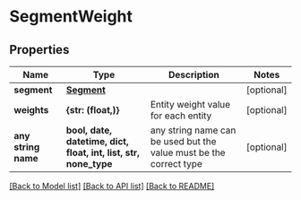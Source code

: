 # SegmentWeight


## Properties
Name | Type | Description | Notes
------------ | ------------- | ------------- | -------------
**segment** | [**Segment**](Segment.md) |  | [optional] 
**weights** | **{str: (float,)}** | Entity weight value for each entity | [optional] 
**any string name** | **bool, date, datetime, dict, float, int, list, str, none_type** | any string name can be used but the value must be the correct type | [optional]

[[Back to Model list]](../README.md#documentation-for-models) [[Back to API list]](../README.md#documentation-for-api-endpoints) [[Back to README]](../README.md)


